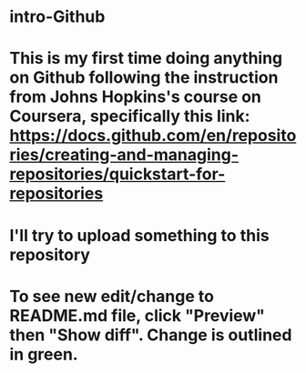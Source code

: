 # intro-Github
# This is my first time doing anything on Github following the instruction from Johns Hopkins's course on Coursera, specifically this link: https://docs.github.com/en/repositories/creating-and-managing-repositories/quickstart-for-repositories
# I'll try to upload something to this repository
# To see new edit/change to README.md file, click "Preview" then "Show diff". Change is outlined in green.

